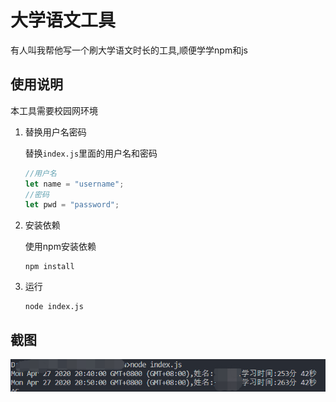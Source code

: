# 大学语文工具

有人叫我帮他写一个刷大学语文时长的工具,顺便学学npm和js

## 使用说明
本工具需要校园网环境

1. 替换用户名密码
    
    替换```index.js```里面的用户名和密码
    ```javascript
    //用户名
    let name = "username";
    //密码
    let pwd = "password";

    ```
2. 安装依赖
    
    使用npm安装依赖
    ```npm
    npm install
    ```
3. 运行
    ```nodejs
    node index.js
    ```

## 截图
![截图](screenshot.png)